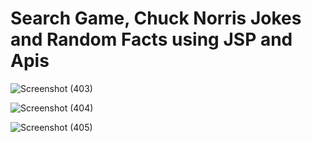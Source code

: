 # Search Game, Chuck Norris Jokes and Random Facts using JSP and Apis
 
![Screenshot (403)](https://github.com/user-attachments/assets/e82fea31-5ada-488e-a143-ae6cf535d18f)

![Screenshot (404)](https://github.com/user-attachments/assets/25d3e4ea-aea4-4068-b1a3-01ed958027af)

![Screenshot (405)](https://github.com/user-attachments/assets/f21b2ebf-74a2-431b-be81-227d44f74c49)
